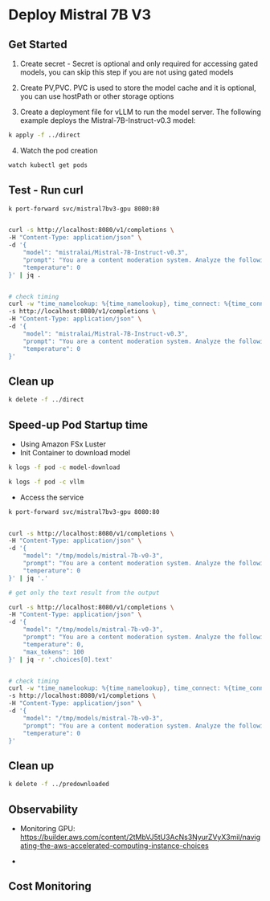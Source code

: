 # Deploy Mistral 7B V3


## Get Started

1. Create secret - Secret is optional and only required for accessing gated models, you can skip this step if you are not using gated models

2. Create PV,PVC. PVC is used to store the model cache and it is optional, you can use hostPath or other storage options

3. Create a deployment file for vLLM to run the model server. The following example deploys the Mistral-7B-Instruct-v0.3 model:

```bash
k apply -f ../direct
```

4. Watch the pod creation

```bash
watch kubectl get pods
```

## Test - Run curl 


```bash
k port-forward svc/mistral7bv3-gpu 8080:80  

```

```bash

curl -s http://localhost:8080/v1/completions \
-H "Content-Type: application/json" \
-d '{
    "model": "mistralai/Mistral-7B-Instruct-v0.3",
    "prompt": "You are a content moderation system. Analyze the following message and respond with a JSON object containing: {\"action\": \"allow|warn|block|timeout\", \"reason\": \"explanation\", \"confidence\": 0.0-1.0, \"categories\": [\"list of violation types\"]}. Be strict about toxic content.\n\nAnalyze this message: \"You are the worst human being, you make me sick to my stomach.\"",
    "temperature": 0
}' | jq .


# check timing
curl -w "time_namelookup: %{time_namelookup}, time_connect: %{time_connect}, time_appconnect: %{time_appconnect}, time_pretransfer: %{time_pretransfer}, time_redirect: %{time_redirect}, time_starttransfer: %{time_starttransfer}, time_total: %{time_total}\n" \
-s http://localhost:8080/v1/completions \
-H "Content-Type: application/json" \
-d '{
    "model": "mistralai/Mistral-7B-Instruct-v0.3",
    "prompt": "You are a content moderation system. Analyze the following message and respond with a JSON object containing: {\"action\": \"allow|warn|block|timeout\", \"reason\": \"explanation\", \"confidence\": 0.0-1.0, \"categories\": [\"list of violation types\"]}. Be strict about toxic content.\n\nAnalyze this message: \"You are the worst human being, you make me sick to my stomach.\"",
    "temperature": 0
}' 
```

## Clean up

```bash
k delete -f ../direct
```

## Speed-up Pod Startup time

- Using Amazon FSx Luster
- Init Container to download model

```bash
k logs -f pod -c model-download 

k logs -f pod -c vllm
```

- Access the service

```bash
k port-forward svc/mistral7bv3-gpu 8080:80  

```

```bash

curl -s http://localhost:8080/v1/completions \
-H "Content-Type: application/json" \
-d '{
    "model": "/tmp/models/mistral-7b-v0-3",
    "prompt": "You are a content moderation system. Analyze the following message and respond with a JSON object containing: {\"action\": \"allow|warn|block|timeout\", \"reason\": \"explanation\", \"confidence\": 0.0-1.0, \"categories\": [\"list of violation types\"]}. Be strict about toxic content.\n\nAnalyze this message: \"You are the worst human being, you make me sick to my stomach.\"",
    "temperature": 0
}' | jq '.'

# get only the text result from the output

curl -s http://localhost:8080/v1/completions \
-H "Content-Type: application/json" \
-d '{
    "model": "/tmp/models/mistral-7b-v0-3",
    "prompt": "You are a content moderation system. Analyze the following message and respond with a JSON object containing: {\"action\": \"allow|warn|block|timeout\", \"reason\": \"explanation\", \"confidence\": 0.0-1.0, \"categories\": [\"list of violation types\"]}. Be strict about toxic content.\n\nAnalyze this message: \"You are the worst human being, you make me sick to my stomach.\"",
    "temperature": 0,
    "max_tokens": 100
}' | jq -r '.choices[0].text'


# check timing
curl -w "time_namelookup: %{time_namelookup}, time_connect: %{time_connect}, time_appconnect: %{time_appconnect}, time_pretransfer: %{time_pretransfer}, time_redirect: %{time_redirect}, time_starttransfer: %{time_starttransfer}, time_total: %{time_total}\n" \
-s http://localhost:8080/v1/completions \
-H "Content-Type: application/json" \
-d '{
    "model": "/tmp/models/mistral-7b-v0-3",
    "prompt": "You are a content moderation system. Analyze the following message and respond with a JSON object containing: {\"action\": \"allow|warn|block|timeout\", \"reason\": \"explanation\", \"confidence\": 0.0-1.0, \"categories\": [\"list of violation types\"]}. Be strict about toxic content.\n\nAnalyze this message: \"You are the worst human being, you make me sick to my stomach.\"",
    "temperature": 0
}' 
```

## Clean up

```bash
k delete -f ../predownloaded
```


## Observability

- Monitoring GPU:  https://builder.aws.com/content/2tMbVJ5tU3AcNs3NyurZVyX3mil/navigating-the-aws-accelerated-computing-instance-choices

- 


## Cost Monitoring 

